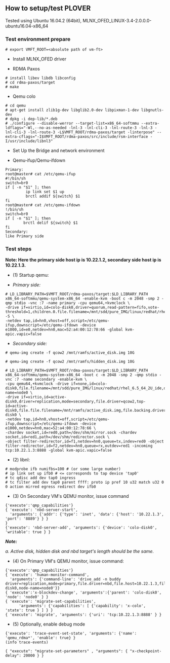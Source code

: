 ## How to setup/test PLOVER

Tested using Ubuntu 16.04.2 (64bit), MLNX_OFED_LINUX-3.4-2.0.0.0-ubuntu16.04-x86_64

### Test environment prepare
```
# export VMFT_ROOT=<absolute path of vm-ft>
```
- Install MLNX_OFED driver

- RDMA Paxos
```
# install libev libdb libconfig
# cd rdma-paxos/target
# make
```
- Qemu colo
```
# cd qemu
# apt-get install zlib1g-dev libglib2.0-dev libpixman-1-dev libgnutls-dev
# dpkg -i dep-lib/*.deb
# ./configure --disable-werror --target-list=x86_64-softmmu --extra-ldflags="-Wl,--no-as-needed -lnl-3 -lnl-cli-3 -lnl-route-3 -lnl-3 -lnl-cli-3 -lnl-route-3 -L$VMFT_ROOT/rdma-paxos/target -linterpose" --extra-cflags="-I$VMFT_ROOT/rdma-paxos/src/include/rsm-interface -I/usr/include/libnl3"
```

- Set Up the Bridge and network environment

- Qemu-ifup/Qemu-ifdown
```
Primary:
root@master# cat /etc/qemu-ifup
#!/bin/sh
switch=br0
if [ -n "$1" ]; then
         ip link set $1 up
         brctl addif ${switch} $1
fi
root@master# cat /etc/qemu-ifdown
!/bin/sh
switch=br0
if [ -n "$1" ]; then
        brctl delif ${switch} $1
fi
Secondary:
like Primary side
```

### Test steps
**Note: Here the primary side host ip is 10.22.1.2, secondary side host ip is 10.22.1.3.**

- (1) Startup qemu:

- *Primary side:*
```
# LD_LIBRARY_PATH=$VMFT_ROOT/rdma-paxos/target:$LD_LIBRARY_PATH x86_64-softmmu/qemu-system-x86_64 -enable-kvm -boot c -m 2048 -smp 2 -qmp stdio -vnc :7 -name primary -cpu qemu64,+kvmclock \
-drive if=virtio,id=colo-disk0,driver=quorum,read-pattern=fifo,vote-threshold=1,children.0.file.filename=/mnt/sdd/pure_IMG/linux/redhat/rhel_6.5_64_2U_ide,children.0.driver=raw -S \
-netdev tap,id=hn0,vhost=off,script=/etc/qemu-ifup,downscript=/etc/qemu-ifdown -device e1000,id=e0,netdev=hn0,mac=52:a4:00:12:78:66 -global kvm-apic.vapic=false
```

- *Secondary side:*
```
# qemu-img create -f qcow2 /mnt/ramfs/active_disk.img 10G

# qemu-img create -f qcow2 /mnt/ramfs/hidden_disk.img 10G

# LD_LIBRARY_PATH=$VMFT_ROOT/rdma-paxos/target:$LD_LIBRARY_PATH x86_64-softmmu/qemu-system-x86_64 -boot c -m 2048 -smp 2 -qmp stdio -vnc :7 -name secondary -enable-kvm \
-cpu qemu64,+kvmclock -drive if=none,id=colo-disk0,file.filename=/mnt/sdd/pure_IMG/linux/redhat/rhel_6.5_64_2U_ide,driver=raw,node-name=node0 \
-drive if=virtio,id=active-disk0,driver=replication,mode=secondary,file.driver=qcow2,top-id=active-disk0,file.file.filename=/mnt/ramfs/active_disk.img,file.backing.driver=qcow2,file.backing.file.filename=/mnt/ramfs/hidden_disk.img,file.backing.backing=colo-disk0 \
-netdev tap,id=hn0,vhost=off,script=/etc/qemu-ifup,downscript=/etc/qemu-ifdown -device e1000,netdev=hn0,mac=52:a4:00:12:78:66 \
-chardev socket,id=red0,path=/dev/shm/mirror.sock -chardev socket,id=red1,path=/dev/shm/redirector.sock \
-object filter-redirector,id=f1,netdev=hn0,queue=tx,indev=red0 -object filter-redirector,id=f2,netdev=hn0,queue=rx,outdev=red1 -incoming tcp:10.22.1.3:8888 -global kvm-apic.vapic=false
```
- (2) libnl:
```
# modprobe ifb numifbs=100 # (or some large number)
# ip link set up ifb0 # <= corresponds to tap device 'tap0'
# tc qdisc add dev tap0 ingress
# tc filter add dev tap0 parent ffff: proto ip pref 10 u32 match u32 0 0 action mirred egress redirect dev ifb0
```
- (3) On Secondary VM's QEMU monitor, issue command
```
{'execute':'qmp_capabilities'}
{ 'execute': 'nbd-server-start',
  'arguments': {'addr': {'type': 'inet', 'data': {'host': '10.22.1.3', 'port': '8889'} } }
}
{'execute': 'nbd-server-add', 'arguments': {'device': 'colo-disk0', 'writable': true } }
```
***Note:***

*a. Active disk, hidden disk and nbd target's length should be the same.*

- (4) On Primary VM's QEMU monitor, issue command:
```
{'execute':'qmp_capabilities'}
{ 'execute': 'human-monitor-command',
  'arguments': {'command-line': 'drive_add -n buddy driver=replication,mode=primary,file.driver=nbd,file.host=10.22.1.3,file.port=8889,file.export=colo-disk0,node-name=node0'}}
{ 'execute':'x-blockdev-change', 'arguments':{'parent': 'colo-disk0', 'node': 'node0' } }
{ 'execute': 'migrate-set-capabilities',
      'arguments': {'capabilities': [ {'capability': 'x-colo', 'state': true } ] } }
{ 'execute': 'migrate', 'arguments': {'uri': 'tcp:10.22.1.3:8888' } }
```

- (5) Optionally, enable debug mode
```
{'execute': 'trace-event-set-state', 'arguments': {'name': 'qemu_rdma*', 'enable': true} }
(info trace-events)

{ "execute": "migrate-set-parameters" , "arguments": { "x-checkpoint-delay": 20000 } }
```

